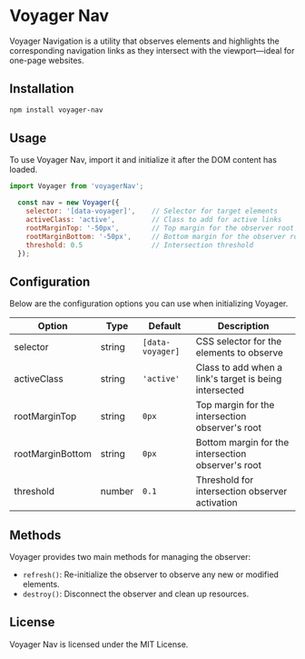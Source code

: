 # Voyager Nav

Voyager Navigation is a utility that observes elements and highlights the corresponding navigation links as they intersect with the viewport—ideal for one-page websites.

## Installation

```bash
npm install voyager-nav
```

## Usage

To use Voyager Nav, import it and initialize it after the DOM content has loaded.

```javascript
import Voyager from 'voyagerNav';

  const nav = new Voyager({
    selector: '[data-voyager]',    // Selector for target elements
    activeClass: 'active',         // Class to add for active links
    rootMarginTop: '-50px',        // Top margin for the observer root
    rootMarginBottom: '-50px',     // Bottom margin for the observer root
    threshold: 0.5                 // Intersection threshold
  });

```

## Configuration

Below are the configuration options you can use when initializing Voyager.

| Option           | Type   | Default            | Description                                            |
| ---------------- | ------ | ------------------ | ------------------------------------------------------ |
| selector         | string | `[data-voyager]` | CSS selector for the elements to observe               |
| activeClass      | string | `'active'`       | Class to add when a link's target is being intersected |
| rootMarginTop    | string | `0px`            | Top margin for the intersection observer's root        |
| rootMarginBottom | string | `0px`            | Bottom margin for the intersection observer's root     |
| threshold        | number | `0.1`            | Threshold for intersection observer activation         |

## Methods

Voyager provides two main methods for managing the observer:

* `refresh()`: Re-initialize the observer to observe any new or modified elements.
* `destroy()`: Disconnect the observer and clean up resources.

## License

Voyager Nav is licensed under the MIT License.

